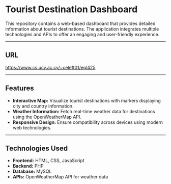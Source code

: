 # Tourist Destination Dashboard

This repository contains a web-based dashboard that provides detailed information about tourist destinations. The application integrates multiple technologies and APIs to offer an engaging and user-friendly experience.

---

## URL
https://www.cs.ucy.ac.cy/~celeft01/epl425

---

## Features

- **Interactive Map:** Visualize tourist destinations with markers displaying city and country information.
- **Weather Information:** Fetch real-time weather data for destinations using the OpenWeatherMap API.
- **Responsive Design:** Ensure compatibility across devices using modern web technologies.

---

## Technologies Used

- **Frontend:** HTML, CSS, JavaScript
- **Backend:** PHP
- **Database:** MySQL
- **APIs:** OpenWeatherMap API for weather data

